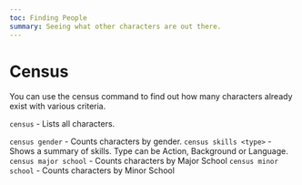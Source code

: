 ```yaml
---
toc: Finding People
summary: Seeing what other characters are out there.
---
```

# Census

You can use the census command to find out how many characters already exist with various criteria.

`census` - Lists all characters.

`census gender` - Counts characters by gender.
`census skills <type>` - Shows a summary of skills.  Type can be Action, Background or Language.
`census major school` - Counts characters by Major School
`census minor school` - Counts characters by Minor School
